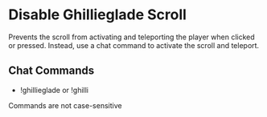 # Disable Ghillieglade Scroll
Prevents the scroll from activating and teleporting the player when clicked or pressed. Instead, use a chat command to activate the scroll and teleport.

## Chat Commands
* !ghillieglade or !ghilli

Commands are not case-sensitive